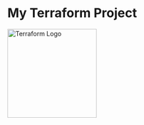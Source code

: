 <p align="center">
  <h1>My Terraform Project</h1>
  <img src="https://www.vectorlogo.zone/logos/terraformio/terraformio-icon.svg" alt="Terraform Logo" width="200"/>
</p>
